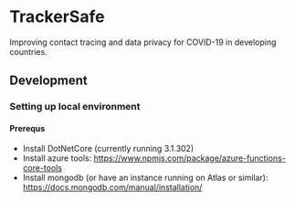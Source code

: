 # TrackerSafe

Improving contact tracing and data privacy for COVID-19 in developing countries.


## Development

### Setting up local environment

#### Prerequs
- Install DotNetCore (currently running 3.1.302)
- Install azure tools: https://www.npmjs.com/package/azure-functions-core-tools
- Install mongodb (or have an instance running on Atlas or similar): https://docs.mongodb.com/manual/installation/

